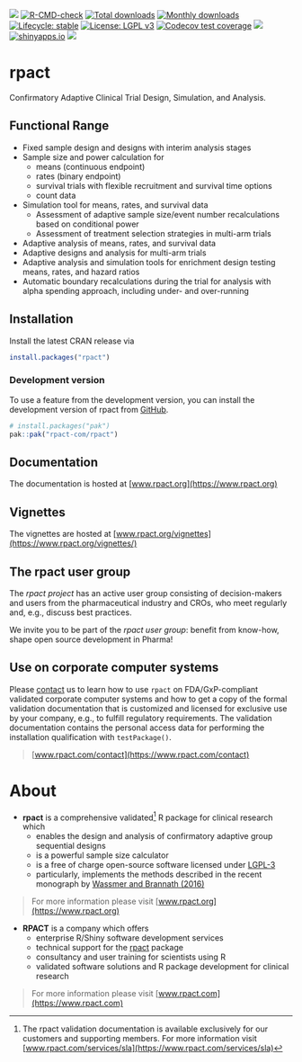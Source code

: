  <!-- badges: start -->
[![](https://www.r-pkg.org/badges/version/rpact)](https://cran.r-project.org/package=rpact) 
[![R-CMD-check](https://github.com/rpact-com/rpact/actions/workflows/R-CMD-check.yaml/badge.svg)](https://github.com/rpact-com/rpact/actions/workflows/R-CMD-check.yaml) 
[![Total downloads](https://cranlogs.r-pkg.org/badges/grand-total/rpact?color=blue)](https://CRAN.R-project.org/package=rpact) 
[![Monthly downloads](https://cranlogs.r-pkg.org/badges/rpact?color=blue)](https://CRAN.R-project.org/package=rpact) 
[![Lifecycle: stable](https://img.shields.io/badge/lifecycle-stable-brightgreen.svg)](https://lifecycle.r-lib.org/articles/stages.html#stable) 
[![License: LGPL v3](https://img.shields.io/badge/License-LGPL_v3-blue.svg)](https://www.gnu.org/licenses/lgpl-3.0) 
[![Codecov test coverage](https://codecov.io/gh/rpact-com/rpact/branch/main/graph/badge.svg)](https://app.codecov.io/gh/rpact-com/rpact?branch=main)
[![](https://img.shields.io/badge/doi-10.1007/978--3--319--32562--0-yellow.svg)](https://doi.org/10.1007/978-3-319-32562-0) 
[![shinyapps.io](https://img.shields.io/badge/Shiny-shinyapps.io-blue?style=flat&labelColor=white&logo=RStudio&logoColor=blue)](https://rpact.shinyapps.io/public) 
[![](https://img.shields.io/badge/RPACT-Cloud-blue.svg)](https://rpact.shinyapps.io/cloud)
 <!-- badges: end -->

# rpact

Confirmatory Adaptive Clinical Trial Design, Simulation, and Analysis.

## Functional Range

-   Fixed sample design and designs with interim analysis stages
-   Sample size and power calculation for
    -   means (continuous endpoint)
    -   rates (binary endpoint)
    -   survival trials with flexible recruitment and survival time
        options
    -   count data
-   Simulation tool for means, rates, and survival data
    -   Assessment of adaptive sample size/event number recalculations
        based on conditional power
    -   Assessment of treatment selection strategies in multi-arm trials
-   Adaptive analysis of means, rates, and survival data
-   Adaptive designs and analysis for multi-arm trials
-   Adaptive analysis and simulation tools for enrichment design testing
    means, rates, and hazard ratios
-   Automatic boundary recalculations during the trial for analysis with
    alpha spending approach, including under- and over-running

## Installation

Install the latest CRAN release via

``` r
install.packages("rpact")
```

### Development version

To use a feature from the development version, you can install the
development version of rpact from
[GitHub](https://github.com/rpact-com/rpact).

``` r
# install.packages("pak")
pak::pak("rpact-com/rpact")
```

## Documentation

The documentation is hosted at [www.rpact.org](https://www.rpact.org)

## Vignettes

The vignettes are hosted at
[www.rpact.org/vignettes](https://www.rpact.org/vignettes/)

## The rpact user group

The *rpact project* has an active user group consisting of
decision-makers and users from the pharmaceutical industry and CROs, who
meet regularly and, e.g., discuss best practices.

We invite you to be part of the *rpact user group*: benefit from
know-how, shape open source development in Pharma!

## Use on corporate computer systems

Please [contact](https://www.rpact.com/contact) us to learn how to use
`rpact` on FDA/GxP-compliant validated corporate computer systems and
how to get a copy of the formal validation documentation that is
customized and licensed for exclusive use by your company, e.g., to
fulfill regulatory requirements. The validation documentation contains
the personal access data for performing the installation qualification
with `testPackage()`.

> [www.rpact.com/contact](https://www.rpact.com/contact)

# About

-   **rpact** is a comprehensive validated[^1] R package for clinical
    research which
    -   enables the design and analysis of confirmatory adaptive group
        sequential designs
    -   is a powerful sample size calculator
    -   is a free of charge open-source software licensed under
        [LGPL-3](https://cran.r-project.org/web/licenses/LGPL-3)
    -   particularly, implements the methods described in the recent
        monograph by [Wassmer and Brannath
        (2016)](https://doi.org/10.1007%2F978-3-319-32562-0)

> For more information please visit
> [www.rpact.org](https://www.rpact.org)

-   **RPACT** is a company which offers
    -   enterprise R/Shiny software development services
    -   technical support for the
        [rpact](https://cran.r-project.org/package=rpact) package
    -   consultancy and user training for scientists using R
    -   validated software solutions and R package development for
        clinical research

> For more information please visit
> [www.rpact.com](https://www.rpact.com)

[^1]: The rpact validation documentation is available exclusively for
    our customers and supporting members. For more information visit
    [www.rpact.com/services/sla](https://www.rpact.com/services/sla)
